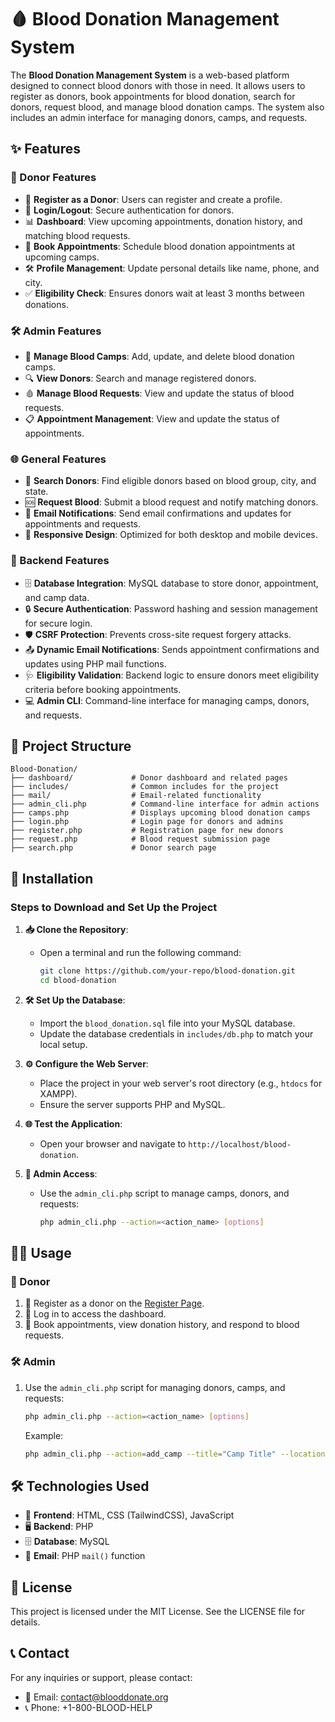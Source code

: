 # 🩸 Blood Donation Management System

The **Blood Donation Management System** is a web-based platform designed to connect blood donors with those in need. It allows users to register as donors, book appointments for blood donation, search for donors, request blood, and manage blood donation camps. The system also includes an admin interface for managing donors, camps, and requests.

## ✨ Features

### 👥 Donor Features
- 📝 **Register as a Donor**: Users can register and create a profile.
- 🔐 **Login/Logout**: Secure authentication for donors.
- 📊 **Dashboard**: View upcoming appointments, donation history, and matching blood requests.
- 📅 **Book Appointments**: Schedule blood donation appointments at upcoming camps.
- 🛠️ **Profile Management**: Update personal details like name, phone, and city.
- ✅ **Eligibility Check**: Ensures donors wait at least 3 months between donations.

### 🛠️ Admin Features
- 🏥 **Manage Blood Camps**: Add, update, and delete blood donation camps.
- 🔍 **View Donors**: Search and manage registered donors.
- 🩸 **Manage Blood Requests**: View and update the status of blood requests.
- 📋 **Appointment Management**: View and update the status of appointments.

### 🌐 General Features
- 🔎 **Search Donors**: Find eligible donors based on blood group, city, and state.
- 🆘 **Request Blood**: Submit a blood request and notify matching donors.
- 📧 **Email Notifications**: Send email confirmations and updates for appointments and requests.
- 📱 **Responsive Design**: Optimized for both desktop and mobile devices.

### 🔧 Backend Features
- 🗄️ **Database Integration**: MySQL database to store donor, appointment, and camp data.
- 🔒 **Secure Authentication**: Password hashing and session management for secure login.
- 🛡️ **CSRF Protection**: Prevents cross-site request forgery attacks.
- 📤 **Dynamic Email Notifications**: Sends appointment confirmations and updates using PHP mail functions.
- 🩺 **Eligibility Validation**: Backend logic to ensure donors meet eligibility criteria before booking appointments.
- 💻 **Admin CLI**: Command-line interface for managing camps, donors, and requests.

## 📂 Project Structure

```
Blood-Donation/
├── dashboard/             # Donor dashboard and related pages
├── includes/              # Common includes for the project
├── mail/                  # Email-related functionality
├── admin_cli.php          # Command-line interface for admin actions
├── camps.php              # Displays upcoming blood donation camps
├── login.php              # Login page for donors and admins
├── register.php           # Registration page for new donors
├── request.php            # Blood request submission page
├── search.php             # Donor search page
```

## 🚀 Installation

### Steps to Download and Set Up the Project

1. **📥 Clone the Repository**:
   - Open a terminal and run the following command:
     ```bash
     git clone https://github.com/your-repo/blood-donation.git
     cd blood-donation
     ```

2. **🛠️ Set Up the Database**:
   - Import the `blood_donation.sql` file into your MySQL database.
   - Update the database credentials in `includes/db.php` to match your local setup.

3. **⚙️ Configure the Web Server**:
   - Place the project in your web server's root directory (e.g., `htdocs` for XAMPP).
   - Ensure the server supports PHP and MySQL.

4. **🌐 Test the Application**:
   - Open your browser and navigate to `http://localhost/blood-donation`.

5. **🔑 Admin Access**:
   - Use the `admin_cli.php` script to manage camps, donors, and requests:
     ```bash
     php admin_cli.php --action=<action_name> [options]
     ```

## 🧑‍💻 Usage

### 👤 Donor
1. 📝 Register as a donor on the [Register Page](register.php).
2. 🔐 Log in to access the dashboard.
3. 📅 Book appointments, view donation history, and respond to blood requests.

### 🛠️ Admin
1. Use the `admin_cli.php` script for managing donors, camps, and requests:
   ```bash
   php admin_cli.php --action=<action_name> [options]
   ```
   Example:
   ```bash
   php admin_cli.php --action=add_camp --title="Camp Title" --location="Location" --city="City" --state="State" --date="YYYY-MM-DD"
   ```

## 🛠️ Technologies Used

- 🎨 **Frontend**: HTML, CSS (TailwindCSS), JavaScript
- 🖥️ **Backend**: PHP
- 🗄️ **Database**: MySQL
- 📧 **Email**: PHP `mail()` function

## 📜 License

This project is licensed under the MIT License. See the LICENSE file for details.

## 📞 Contact

For any inquiries or support, please contact:
- 📧 Email: contact@blooddonate.org
- 📞 Phone: +1-800-BLOOD-HELP